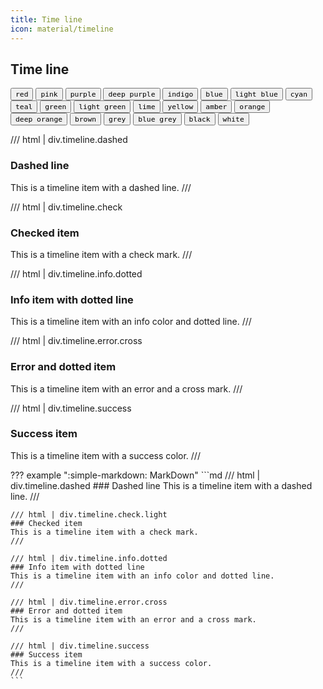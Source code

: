 ```yaml
---
title: Time line
icon: material/timeline
---
```


## Time line
<style>
.md-typeset .mdx-switch button>code {
    background-color: var(--md-primary-fg-color);
    color: var(--md-primary-bg-color);
    display: block;
}
.md-typeset .mdx-switch button:focus, .md-typeset .mdx-switch button:hover {
    opacity: .75;
}
.md-typeset .mdx-switch button {
    cursor: pointer;
    transition: opacity .25s;
}
</style>
<div class="mdx-switch">
  <button data-md-color-primary="red"><code>red</code></button>
  <button data-md-color-primary="pink"><code>pink</code></button>
  <button data-md-color-primary="purple"><code>purple</code></button>
  <button data-md-color-primary="deep-purple"><code>deep purple</code></button>
  <button data-md-color-primary="indigo"><code>indigo</code></button>
  <button data-md-color-primary="blue"><code>blue</code></button>
  <button data-md-color-primary="light-blue"><code>light blue</code></button>
  <button data-md-color-primary="cyan"><code>cyan</code></button>
  <button data-md-color-primary="teal"><code>teal</code></button>
  <button data-md-color-primary="green"><code>green</code></button>
  <button data-md-color-primary="light-green"><code>light green</code></button>
  <button data-md-color-primary="lime"><code>lime</code></button>
  <button data-md-color-primary="yellow"><code>yellow</code></button>
  <button data-md-color-primary="amber"><code>amber</code></button>
  <button data-md-color-primary="orange"><code>orange</code></button>
  <button data-md-color-primary="deep-orange"><code>deep orange</code></button>
  <button data-md-color-primary="brown"><code>brown</code></button>
  <button data-md-color-primary="grey"><code>grey</code></button>
  <button data-md-color-primary="blue-grey"><code>blue grey</code></button>
  <button data-md-color-primary="black"><code>black</code></button>
  <button data-md-color-primary="white"><code>white</code></button>
</div>

<script>
  var buttons = document.querySelectorAll("button[data-md-color-primary]")
  buttons.forEach(function(button) {
    button.addEventListener("click", function() {
      var attr = this.getAttribute("data-md-color-primary")
      document.body.setAttribute("data-md-color-primary", attr)
      var name = document.querySelector("#__code_1 code span.l")
      name.textContent = attr.replace("-", " ")
    })
  })
</script>

/// html | div.timeline.dashed
### Dashed line
This is a timeline item with a dashed line.
///

/// html | div.timeline.check
### Checked item
This is a timeline item with a check mark.
///

/// html | div.timeline.info.dotted
### Info item with dotted line
This is a timeline item with an info color and dotted line.
///

/// html | div.timeline.error.cross
### Error and dotted item
This is a timeline item with an error and a cross mark.
///

/// html | div.timeline.success
### Success item
This is a timeline item with a success color.
///


??? example ":simple-markdown: MarkDown"
    ```md
    /// html | div.timeline.dashed
    ### Dashed line
    This is a timeline item with a dashed line.
    ///

    /// html | div.timeline.check.light
    ### Checked item
    This is a timeline item with a check mark.
    ///

    /// html | div.timeline.info.dotted
    ### Info item with dotted line
    This is a timeline item with an info color and dotted line.
    ///

    /// html | div.timeline.error.cross
    ### Error and dotted item
    This is a timeline item with an error and a cross mark.
    ///

    /// html | div.timeline.success
    ### Success item
    This is a timeline item with a success color.
    ///
    ```


